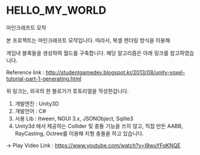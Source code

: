 # HELLO_MY_WORLD
마인크래프트 모작

본 프로젝트는 마인크래프트 모작입니다. 따라서, 복셀 렌더링 방식을 이용해

게임내 블록들을 생성하여 월드를 구축합니다. 해당 알고리즘은 아래 링크를 참고하였습니다.

Reference link : http://studentgamedev.blogspot.kr/2013/08/unity-voxel-tutorial-part-1-generating.html

위 링크는, 외국의 한 블로거가 튜토리얼을 작성한겁니다.

1. 개발엔진 : Unity3D
2. 개발언어 : C#
3. 사용 Lib : Itween, NGUI 3.x, JSONObject, Sqlite3
4. Unity3d 에서 제공하는 Collider 및 충돌 기능을 쓰지 않고, 직접 만든 AABB, RayCasting, Octree를 이용해 지형 충돌을 하고 있습니다.

-> Play Video Link  : https://www.youtube.com/watch?v=I8wuYFqKNQE

